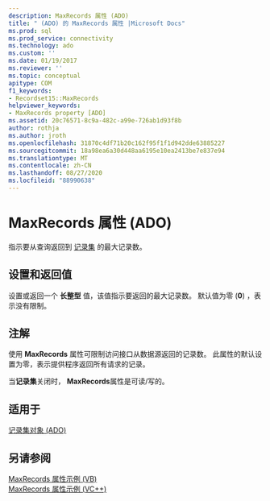 ```yaml
---
description: MaxRecords 属性 (ADO)
title: " (ADO) 的 MaxRecords 属性 |Microsoft Docs"
ms.prod: sql
ms.prod_service: connectivity
ms.technology: ado
ms.custom: ''
ms.date: 01/19/2017
ms.reviewer: ''
ms.topic: conceptual
apitype: COM
f1_keywords:
- Recordset15::MaxRecords
helpviewer_keywords:
- MaxRecords property [ADO]
ms.assetid: 20c76571-8c9a-482c-a99e-726ab1d93f8b
author: rothja
ms.author: jroth
ms.openlocfilehash: 31870c4df71b20c162f95f1f1d942dde63885227
ms.sourcegitcommit: 18a98ea6a30d448aa6195e10ea2413be7e837e94
ms.translationtype: MT
ms.contentlocale: zh-CN
ms.lasthandoff: 08/27/2020
ms.locfileid: "88990638"
---
```

# <a name="maxrecords-property-ado"></a>MaxRecords 属性 (ADO)
指示要从查询返回到 [记录集](./recordset-object-ado.md) 的最大记录数。  
  
## <a name="settings-and-return-values"></a>设置和返回值  
 设置或返回一个 **长整型** 值，该值指示要返回的最大记录数。 默认值为零 (**0**) ，表示没有限制。  
  
## <a name="remarks"></a>注解  
 使用 **MaxRecords** 属性可限制访问接口从数据源返回的记录数。 此属性的默认设置为零，表示提供程序返回所有请求的记录。  
  
 当**记录集**关闭时， **MaxRecords**属性是可读/写的。  
  
## <a name="applies-to"></a>适用于  
 [记录集对象 (ADO)](./recordset-object-ado.md)  
  
## <a name="see-also"></a>另请参阅  
 [MaxRecords 属性示例 (VB) ](./maxrecords-property-example-vb.md)   
 [MaxRecords 属性示例 (VC++)](./maxrecords-property-example-vc.md)